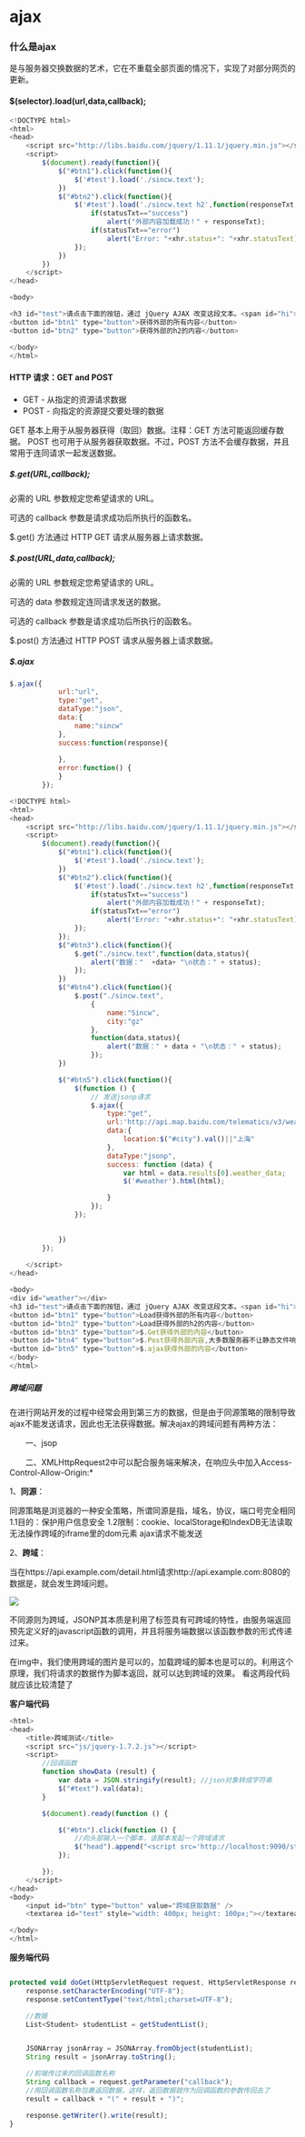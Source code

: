 # ajax

### 什么是ajax

是与服务器交换数据的艺术，它在不重载全部页面的情况下，实现了对部分网页的更新。


####  $(selector).load(url,data,callback);

```javascript
<!DOCTYPE html>
<html>
<head>
    <script src="http://libs.baidu.com/jquery/1.11.1/jquery.min.js"></script>
    <script>
        $(document).ready(function(){
            $("#btn1").click(function(){
                $('#test').load('./sincw.text');
            })
            $("#btn2").click(function(){
                $('#test').load('./sincw.text h2',function(responseTxt,statusTxt,xhr){
                    if(statusTxt=="success")
                        alert("外部内容加载成功！" + responseTxt);
                    if(statusTxt=="error")
                        alert("Error: "+xhr.status+": "+xhr.statusText);
                });
            })
        })
    </script>
</head>

<body>

<h3 id="test">请点击下面的按钮，通过 jQuery AJAX 改变这段文本。<span id="hi"></span></h3>
<button id="btn1" type="button">获得外部的所有内容</button>
<button id="btn2" type="button">获得外部的h2的内容</button>

</body>
</html>
```


#### HTTP 请求：GET and POST

- GET - 从指定的资源请求数据
- POST - 向指定的资源提交要处理的数据

GET 基本上用于从服务器获得（取回）数据。注释：GET 方法可能返回缓存数据。
POST 也可用于从服务器获取数据。不过，POST 方法不会缓存数据，并且常用于连同请求一起发送数据。


##### $.get(URL,callback);

必需的 URL 参数规定您希望请求的 URL。

可选的 callback 参数是请求成功后所执行的函数名。

$.get() 方法通过 HTTP GET 请求从服务器上请求数据。

##### $.post(URL,data,callback);

必需的 URL 参数规定您希望请求的 URL。

可选的 data 参数规定连同请求发送的数据。

可选的 callback 参数是请求成功后所执行的函数名。

$.post() 方法通过 HTTP POST 请求从服务器上请求数据。

##### $.ajax

```javascript
$.ajax({
            url:"url",
            type:"get",
            dataType:"json",
            data:{
                name:"sincw"
            },
            success:function(response){
 
            },
            error:function() {
            }
        });
```

```javascript
<!DOCTYPE html>
<html>
<head>
    <script src="http://libs.baidu.com/jquery/1.11.1/jquery.min.js"></script>
    <script>
        $(document).ready(function(){
            $("#btn1").click(function(){
                $('#test').load('./sincw.text');
            })
            $("#btn2").click(function(){
                $('#test').load('./sincw.text h2',function(responseTxt,statusTxt,xhr){
                    if(statusTxt=="success")
                        alert("外部内容加载成功！" + responseTxt);
                    if(statusTxt=="error")
                        alert("Error: "+xhr.status+": "+xhr.statusText);
                });
            });
            $("#btn3").click(function(){
                $.get("./sincw.text",function(data,status){
                    alert("数据："  +data+ "\n状态：" + status);
                });
            })
            $("#btn4").click(function(){
                $.post("./sincw.text",
                    {
                        name:"Sincw",
                        city:"gz"
                    },
                    function(data,status){
                        alert("数据：" + data + "\n状态：" + status);
                    });
            })

            $("#btn5").click(function(){
                $(function () {
                    // 发送jsonp请求
                    $.ajax({
                        type:"get",
                        url:'http://api.map.baidu.com/telematics/v3/weather?output=json&ak=0A5bc3c4fb543c8f9bc54b77bc155724',
                        data:{
                            location:$("#city").val()||"上海"
                        },
                        dataType:"jsonp",
                        success: function (data) {
                            var html = data.results[0].weather_data;
                            $('#weather').html(html);

                        }
                    });
                });

                
            })
        });
        
    </script>
</head>

<body>
<div id="weather"></div>
<h3 id="test">请点击下面的按钮，通过 jQuery AJAX 改变这段文本。<span id="hi"></span></h3>
<button id="btn1" type="button">Load获得外部的所有内容</button>
<button id="btn2" type="button">Load获得外部的h2的内容</button>
<button id="btn3" type="button">$.Get获得外部的内容</button>
<button id="btn4" type="button">$.Post获得外部内容,大多数服务器不让静态文件响应post请求-405，访问其他域也会出现跨域问题</button>
<button id="btn5" type="button">$.ajax获得外部的内容</button>
</body>
</html>

```


##### 跨域问题

在进行网站开发的过程中经常会用到第三方的数据，但是由于同源策略的限制导致ajax不能发送请求，因此也无法获得数据。解决ajax的跨域问题有两种方法：

　　一、jsop 　

　　二、XMLHttpRequest2中可以配合服务端来解决，在响应头中加入Access-Control-Allow-Origin:*

1、**同源**：

同源策略是浏览器的一种安全策略，所谓同源是指，域名，协议，端口号完全相同
1.1目的：保护用户信息安全
1.2限制：cookie、localStorage和IndexDB无法读取
无法操作跨域的iframe里的dom元素
ajax请求不能发送

2、**跨域**：

当在https://api.example.com/detail.html请求http://api.example.com:8080的数据是，就会发生跨域问题。

![](imgs/1535031253(1).jpg)


不同源则为跨域，JSONP其本质是利用了标签具有可跨域的特性，由服务端返回预先定义好的javascript函数的调用，并且将服务端数据以该函数参数的形式传递过来。


在img中，我们使用跨域的图片是可以的，加载跨域的脚本也是可以的。利用这个原理，我们将请求的数据作为脚本返回，就可以达到跨域的效果。
看这两段代码就应该比较清楚了



**客户端代码**
```javascript
<html>
<head>
    <title>跨域测试</title>
    <script src="js/jquery-1.7.2.js"></script>
    <script>
        //回调函数
        function showData (result) {
            var data = JSON.stringify(result); //json对象转成字符串
            $("#text").val(data);
        }

        $(document).ready(function () {

            $("#btn").click(function () {
                //向头部输入一个脚本，该脚本发起一个跨域请求
                $("head").append("<script src='http://localhost:9090/student?callback=showData'><\/script>");
            });

        });
    </script>
</head>
<body>
    <input id="btn" type="button" value="跨域获取数据" />
    <textarea id="text" style="width: 400px; height: 100px;"></textarea>

</body>
</html>
```

**服务端代码**

```javascript

protected void doGet(HttpServletRequest request, HttpServletResponse response) throws ServletException, IOException {
    response.setCharacterEncoding("UTF-8");
    response.setContentType("text/html;charset=UTF-8");

    //数据
    List<Student> studentList = getStudentList();


    JSONArray jsonArray = JSONArray.fromObject(studentList);
    String result = jsonArray.toString();

    //前端传过来的回调函数名称
    String callback = request.getParameter("callback");
    //用回调函数名称包裹返回数据，这样，返回数据就作为回调函数的参数传回去了
    result = callback + "(" + result + ")";

    response.getWriter().write(result);
}
```
